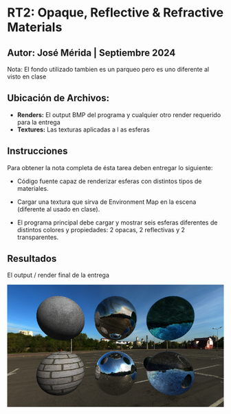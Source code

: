 # RT2: Opaque, Reflective & Refractive Materials
## Autor: José Mérida | Septiembre 2024
Nota: El fondo utilizado tambien es un parqueo pero es uno diferente al visto en clase
## Ubicación de Archivos:
- **Renders:** El output BMP del programa y cualquier otro render requerido para la entrega
- **Textures:** Las texturas aplicadas a l as esferas
## Instrucciones
Para obtener la nota completa de ésta tarea deben entregar lo siguiente:

- Código fuente capaz de renderizar esferas con distintos tipos de materiales.
  
- Cargar una textura que sirva de Environment Map en la escena (diferente al usado en clase).
  
- El programa principal debe cargar y mostrar seis esferas diferentes de distintos colores y propiedades: 2 opacas, 2 reflectivas y 2 transparentes.

## Resultados
El output / render final de la entrega

![Render](/renders/output.bmp)